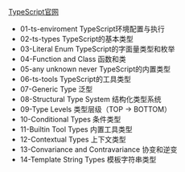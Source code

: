 [TypeScript官网](https://www.tslang.cn/)
- 01-ts-enviroment  TypeScript环境配置与执行
- 02-ts-types TypeScript的基本类型
- 03-Literal Enum TypeScript的字面量类型和枚举
- 04-Function and Class 函数和类
- 05-any unknown never  TypeScript的内置类型
- 06-ts-tools  TypeScript的工具类型
- 07-Generic Type 泛型
- 08-Structural Type System 结构化类型系统
- 09-Type Levels 类型层级（TOP -> BOTTOM）
- 10-Conditional Types 条件类型
- 11-Builtin Tool Types 内置工具类型
- 12-Contextual Types 上下文类型
- 13-Convariance and Contravariance 协变和逆变
- 14-Template String Types 模板字符串类型